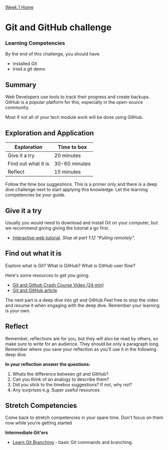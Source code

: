 [Week 1 Home](README.md)

# Git and GitHub challenge 

### Learning Competencies
By the end of this challenge, you should have 
- installed Git 
- tried a git demo 

## Summary
Web Developers use tools to track their progress and create backups. GitHub is a popular platform for this, especially in the open-source community.

Most if not all of your tech module work will be done using GitHub.

## Exploration and Application

Exploration | Time to box |
------------|----------|
Give it a try | 20 minutes
Find out what it is | 30-60 minutes |
Reflect | 15 minutes |

Follow the time box suggestions. This is a primer only and there is a deep dive challenge next to start applying this knowledge. Let the learning competencies be your guide.


## Give it a try
Usually you would need to download and install Git on your computer, but we recommend giving giving the tutorial a go first. 
- [Interactive web tutorial](https://try.github.io/levels/1/challenges/1). _Stop at part 1.12 "Pulling remotely"._

## Find out what it is
Explore what is Git? What is GitHub? What is GitHub user flow?

Here's some resources to get you going.
- [Git and Github Crash Course Video (24 min)](https://www.youtube.com/watch?v=SWYqp7iY_Tc)
- [Git and GitHub article](git-github-article.md)  


The next part is a deep dive into git and GitHub.Feel free to stop the video and resume it when engaging with the deep dive. Remember your learning is your own.

## Reflect
Remember, reflections are for you, but they will also be read by others, so make sure to write for an audience. They should be only a paragraph long. Remember where you save your reflection as you'll use it in the following deep dive. 

__In your reflection answer the questions:__
1. Whats the difference between git and GitHub?
2. Can you think of an analogy to describe them?
3. Did you stick to the timebox suggestions? If not, why not?
4. Any surprises e.g. Super useful resources


## Stretch Competencies
Come back to stretch competencies in your spare time. Don't focus on them now while you're getting started


**Intermediate Git'ers**
- [Learn Git Branching](http://pcottle.GitHub.io/learnGitBranching/) - basic Git commands and branching.
